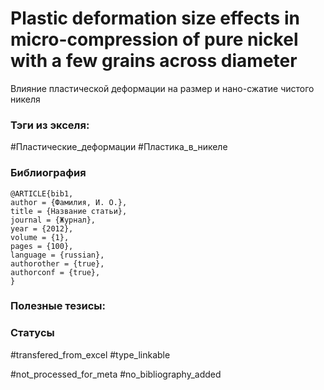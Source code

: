 # Plastic deformation size effects in micro-compression of pure nickel with a few grains across diameter
 
Влияние пластической деформации на размер и нано-сжатие чистого никеля

### Тэги из экселя:
#Пластические_деформации 
#Пластика_в_никеле 

### Библиография
```
@ARTICLE{bib1,
author = {Фамилия, И. О.},
title = {Название статьи},
journal = {Журнал},
year = {2012},
volume = {1},
pages = {100},
language = {russian},
authorother = {true},
authorconf = {true},
}
```

### Полезные тезисы:

### Статусы
#transfered_from_excel 
#type_linkable 

#not_processed_for_meta
#no_bibliography_added